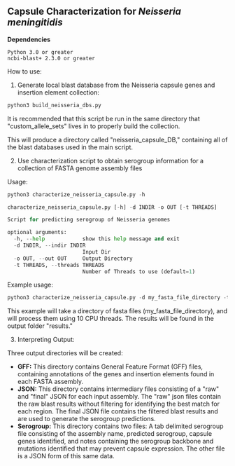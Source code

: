 ## Capsule Characterization for *Neisseria meningitidis*

**Dependencies**
```
Python 3.0 or greater
ncbi-blast+ 2.3.0 or greater
```
How to use:

1) Generate local blast database from the Neisseria capsule genes and insertion element collection:

```python
python3 build_neisseria_dbs.py
```

It is recommended that this script be run in the same directory that "custom_allele_sets" lives in to properly build the collection.

This will produce a directory called "neisseria_capsule_DB," containing all of the blast databases used in the main script.


2) Use characterization script to obtain serogroup information for a collection of FASTA genome assembly files

Usage:

```python
python3 characterize_neisseria_capsule.py -h

characterize_neisseria_capsule.py [-h] -d INDIR -o OUT [-t THREADS]

Script for predicting serogroup of Neisseria genomes

optional arguments:
  -h, --help            show this help message and exit
  -d INDIR, --indir INDIR
                        Input Dir
  -o OUT, --out OUT     Output Directory
  -t THREADS, --threads THREADS
                        Number of Threads to use (default=1)

```

Example usage:

```python
python3 characterize_neisseria_capsule.py -d my_fasta_file_directory -t 10 -o results
```

This example will take a directory of fasta files (my_fasta_file_directory), and will process them using 10 CPU threads. The results will be found in the output folder "results."

3) Interpreting Output:

Three output directories will be created:

* **GFF:** This directory contains General Feature Format (GFF) files, containing annotations of the genes and insertion elements found in each FASTA assembly. 
* **JSON:** This directory contains intermediary files consisting of a "raw" and "final" JSON for each input assembly. The "raw" json files contain the raw blast results without filtering for identifying the best match for each region.
The final JSON file contains the filtered blast results and are used to generate the serogroup predictions.
* **Serogroup:** This directory contains two files: A tab delimited serogroup file consisting of the assembly name, predicted serogroup, capsule genes identified, and notes containing the serogroup backbone and mutations identified that may prevent capsule expression. The other file is a JSON form of this same data.


 